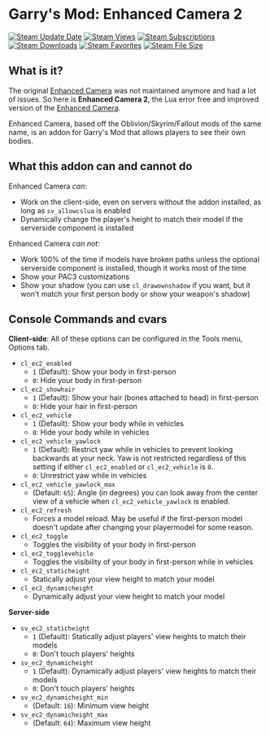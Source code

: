 Garry's Mod: Enhanced Camera 2
============================

[![Steam Update Date](https://img.shields.io/steam/update-date/2203217139?logo=steam)](https://steamcommunity.com/sharedfiles/filedetails/?id=2203217139)
[![Steam Views](https://img.shields.io/steam/views/2203217139?logo=steam)](https://steamcommunity.com/sharedfiles/filedetails/?id=2203217139)
[![Steam Subscriptions](https://img.shields.io/steam/subscriptions/2203217139?logo=steam)](https://steamcommunity.com/sharedfiles/filedetails/?id=2203217139)
[![Steam Downloads](https://img.shields.io/steam/downloads/2203217139?logo=steam)](https://steamcommunity.com/sharedfiles/filedetails/?id=2203217139)
[![Steam Favorites](https://img.shields.io/steam/favorites/2203217139?logo=steam)](https://steamcommunity.com/sharedfiles/filedetails/?id=2203217139)
[![Steam File Size](https://img.shields.io/steam/size/2203217139?logo=steam)](https://steamcommunity.com/sharedfiles/filedetails/?id=2203217139)

What is it?
-----------

The original [Enhanced Camera](https://github.com/elizagamedev/gmod-enhanced-camera) was not maintained anymore and had a lot of issues. So here is **Enhanced Camera 2**, the Lua error free and improved version of the [Enhanced Camera](https://github.com/elizagamedev/gmod-enhanced-camera).

Enhanced Camera, based off the Oblivion/Skyrim/Fallout mods of the same name, is an addon for Garry's Mod that allows players to see their own bodies.

What this addon can and cannot do
---------------------------------

Enhanced Camera *can*:

* Work on the client-side, even on servers without the addon installed, as long as `sv_allowcslua` is enabled
* Dynamically change the player's height to match their model if the serverside component is installed

Enhanced Camera *can not*:

* Work 100% of the time if models have broken paths unless the optional serverside component is installed, though it works most of the time
* Show your PAC3 customizations
* Show your shadow (you can use `cl_drawownshadow` if you want, but it won't match your first person body or show your weapon's shadow)

Console Commands and cvars
--------------------------

**Client-side**: All of these options can be configured in the Tools menu, Options tab.

* `cl_ec2_enabled`
	* `1` (Default): Show your body in first-person
	* `0`: Hide your body in first-person
* `cl_ec2_showhair`
	* `1` (Default): Show your hair (bones attached to head) in first-person
	* `0`: Hide your hair in first-person
* `cl_ec2_vehicle`
	* `1` (Default): Show your body while in vehicles
	* `0`: Hide your body while in vehicles
* `cl_ec2_vehicle_yawlock`
	* `1` (Default): Restrict yaw while in vehicles to prevent looking backwards at your neck. Yaw is not restricted regardless of this setting if either `cl_ec2_enabled` or `cl_ec2_vehicle` is `0`.
	* `0`: Unrestrict yaw while in vehicles
* `cl_ec2_vehicle_yawlock_max`
	* (Default: `65`): Angle (in degrees) you can look away from the center view of a vehicle when `cl_ec2_vehicle_yawlock` is enabled.
* `cl_ec2_refresh`
	* Forces a model reload. May be useful if the first-person model doesn't update after changing your playermodel for some reason.
* `cl_ec2_toggle`
	* Toggles the visibility of your body in first-person
* `cl_ec2_togglevehicle`
	* Toggles the visibility of your body in first-person while in vehicles
* `cl_ec2_staticheight`
	* Statically adjust your view height to match your model
* `cl_ec2_dynamicheight`
	* Dynamically adjust your view height to match your model

**Server-side**

* `sv_ec2_staticheight`
	* `1` (Default): Statically adjust players' view heights to match their models
	* `0`: Don't touch players' heights
* `sv_ec2_dynamicheight`
	* `1` (Default): Dynamically adjust players' view heights to match their models
	* `0`: Don't touch players' heights
* `sv_ec2_dynamicheight_min`
	* (Default: `16`): Minimum view height
* `sv_ec2_dynamicheight_max`
	* (Default: `64`): Maximum view height
